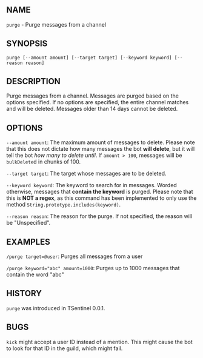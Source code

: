 ## NAME

`purge` - Purge messages from a channel

## SYNOPSIS

`purge [--amount amount] [--target target] [--keyword keyword] [--reason reason]`

## DESCRIPTION

Purge messages from a channel. Messages are purged based on the options specified. If no options are specified, the entire channel matches and will be deleted. Messages older than 14 days cannot be deleted.

## OPTIONS

`--amount amount`: The maximum amount of messages to delete. Please note that this does not dictate how many messages the bot **will delete**, but it will tell the bot _how many to delete until_. If `amount > 100`, messages will be `bulkDelete`d in chunks of 100.

`--target target`: The target whose messages are to be deleted.

`--keyword keyword`: The keyword to search for in messages. Worded otherwise, messages that **contain the keyword** is purged. Please note that this is **NOT a regex**, as this command has been implemented to only use the method `String.prototype.includes(keyword)`.

`--reason reason`: The reason for the purge. If not specified, the reason will be "Unspecified".

## EXAMPLES

`/purge target=@user`: Purges all messages from a user

`/purge keyword="abc" amount=1000`: Purges up to 1000 messages that contain the word "abc"

## HISTORY

`purge` was introduced in TSentinel 0.0.1.

## BUGS

`kick` might accept a user ID instead of a mention. This might cause the bot to look for that ID in the guild, which might fail.